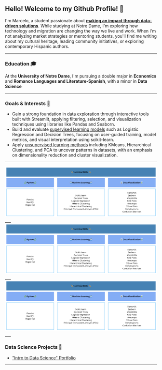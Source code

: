 ## Hello! Welcome to my Github Profile! 👋
I'm Marcelo, a student passionate about <ins>**making an impact through data-driven solutions**</ins>. While studying at Notre Dame, I'm exploring how technology and migration are changing the way we live and work. When I'm not analyzing market strategies or mentoring students, you'll find me writing about my cultural heritage, leading community initiatives, or exploring contemporary Hispanic authors.
___

### Education 🎓
At the **University of Notre Dame**, I'm pursuing a double major in **Economics** and **Romance Languages and Literature-Spanish**, with a minor in **Data Science**
___

### Goals & Interests 🧠
- Gain a strong foundation in <ins>data exploration</ins> through interactive tools built with Streamlit, applying filtering, selection, and visualization techniques using libraries like Pandas and Seaborn.
- Build and evaluate <ins>supervised learning models</ins> such as Logistic Regression and Decision Trees, focusing on user-guided training, model metrics, and visual interpretation using scikit-learn.
- Apply <ins>unsupervised learning methods</ins> including KMeans, Hierarchical Clustering, and PCA to uncover patterns in datasets, with an emphasis on dimensionality reduction and cluster visualization.
___

<img src="https://github.com/marceloguzmanaguirre/marceloguzmanaguirre/blob/0fb2fb88083c3c3329fa995a192aac04bddd1004/ProfileTechnicalSkillsUpdated.png">
___

<img src="https://github.com/marceloguzmanaguirre/marceloguzmanaguirre/blob/0fb2fb88083c3c3329fa995a192aac04bddd1004/ProfileTechnicalSkillsUpdated.png">
___

<img src="https://github.com/marceloguzmanaguirre/marceloguzmanaguirre/blob/0fb2fb88083c3c3329fa995a192aac04bddd1004/ProfileTechnicalSkillsUpdated.png">
___

###  Data Science Projects 🚀
- <a href='https://github.com/marceloguzmanaguirre/GUZMANAGUIRRE-Data-Science-Portfolio'>"Intro to Data Science" Portfolio</a>

___
